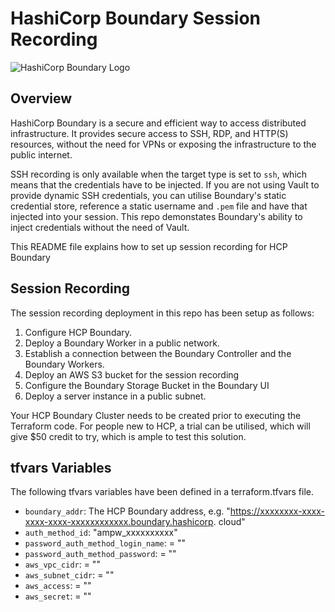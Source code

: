 # HashiCorp Boundary Session Recording

![HashiCorp Boundary Logo](https://www.hashicorp.com/_next/static/media/colorwhite.997fcaf9.svg)

## Overview

HashiCorp Boundary is a secure and efficient way to access distributed infrastructure. It provides secure access to SSH, RDP, and HTTP(S) resources, without the need for VPNs or exposing the infrastructure to the public internet.

SSH recording is only available when the target type is set to `ssh`, which means that the credentials have to be injected. If you are not using Vault to provide dynamic SSH credentials, you can utilise Boundary's static credential store, reference a static username and `.pem` file and have that injected into your session. This repo demonstates Boundary's ability to inject credentials without the need of Vault.

This README file explains how to set up session recording for HCP Boundary

## Session Recording

The session recording deployment in this repo has been setup as follows:

1. Configure HCP Boundary.
2. Deploy a Boundary Worker in a public network.
3. Establish a connection between the Boundary Controller and the Boundary Workers.
4. Deploy an AWS S3 bucket for the session recording
5. Configure the Boundary Storage Bucket in the Boundary UI
6. Deploy a server instance in a public subnet. 

Your HCP Boundary Cluster needs to be created prior to executing the Terraform code. For people new to HCP, a trial can be utilised, which will give $50 credit to try, which is ample to test this solution.

## tfvars Variables

The following tfvars variables have been defined in a terraform.tfvars file.

- `boundary_addr`: The HCP Boundary address, e.g. "https://xxxxxxxx-xxxx-xxxx-xxxx-xxxxxxxxxxxx.boundary.hashicorp.
cloud"
- `auth_method_id`: "ampw_xxxxxxxxxx"                             
- `password_auth_method_login_name`: = ""
- `password_auth_method_password`:   = ""
- `aws_vpc_cidr`:                    = ""
- `aws_subnet_cidr`:                 = ""
- `aws_access`:                      = ""
- `aws_secret`:                      = ""
